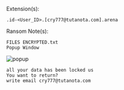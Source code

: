 Extension(s): 
```
.id-<User_ID>.[cry777@tutanota.com].arena
```
Ransom Note(s): 
```
FILES ENCRYPTED.txt
Popup Window
```
![popup](https://github.com/user-attachments/assets/3e00abe4-d0f5-4df0-b235-a5951ce03c05)
```
all your data has been locked us
You want to return?
write email cry777@tutanota.com
```
